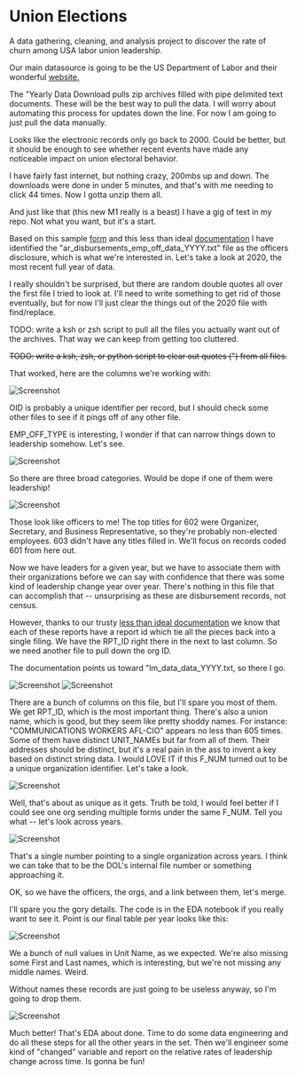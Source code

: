 # Union Elections
A data gathering, cleaning, and analysis project to discover the rate of churn among USA labor union leadership. 

Our main datasource is going to be the US Department of Labor and their wonderful [website.](https://olmsapps.dol.gov/olpdr/) 

The "Yearly Data Download pulls zip archives filled with pipe delimited text documents. These will be the best way to pull the data. I will worry about automating this process for updates down the line. For now I am going to just pull the data manually.

Looks like the electronic records only go back to 2000. Could be better, but it should be enough to see whether recent events have made any noticeable impact on union electoral behavior. 

I have fairly fast internet, but nothing crazy, 200mbs up and down. The downloads were done in under 5 minutes, and that's with me needing to click 44 times. Now I gotta unzip them all. 

And just like that (this new M1 really is a beast) I have a gig of text in my repo. Not what you want, but it's a start.

Based on this sample [form](https://olmsapps.dol.gov/query/orgReport.do?rptId=739980&rptForm=LM2Form) and this less than ideal [documentation](https://olmsapps.dol.gov/olpdr/Guide_to_Working_with_OLMS_LM_Data.pdf) I have identified the "ar_disbursements_emp_off_data_YYYY.txt" file as the officers disclosure, which is what we're interested in. Let's take a look at 2020, the most recent full year of data.

I really shouldn't be surprised, but there are random double quotes all over the first file I tried to look at. I'll need to write something to get rid of those eventually, but for now I'll just clear the things out of the 2020 file with find/replace.

TODO: write a ksh or zsh script to pull all the files you actually want out of the archives. That way we can keep from getting too cluttered.

~~TODO: write a ksh, zsh, or python script to clear out quotes (") from all files.~~

That worked, here are the columns we're working with:

![Screenshot](Readme_docs/disbursement_dtypes.png)

OID is probably a unique identifier per record, but I should check some other files to see if it pings off of any other file.

EMP_OFF_TYPE is interesting, I wonder if that can narrow things down to leadership somehow. Let's see.

![Screenshot](Readme_docs/value_counts_1.png)

So there are three broad categories. Would be dope if one of them were leadership!

![Screenshot](Readme_docs/value_counts_2.png)

Those look like officers to me! The top titles for 602 were Organizer, Secretary, and Business Representative, so they're probably non-elected employees. 603 didn't have any titles filled in. We'll focus on records coded 601 from here out.

Now we have leaders for a given year, but we have to associate them with their organizations before we can say with confidence that there was some kind of leadership change year over year. There's nothing in this file that can accomplish that -- unsurprising as these are disbursement records, not census. 

However, thanks to our trusty [less than ideal documentation](https://olmsapps.dol.gov/olpdr/Guide_to_Working_with_OLMS_LM_Data.pdf) we know that each of these reports have a report id which tie all the pieces back into a single filing. We have the RPT_ID right there in the next to last column. So we need another file to pull down the org ID.

The documentation points us toward "lm_data_data_YYYY.txt, so there I go. 

![Screenshot](Readme_docs/dtypes_2.png)
![Screenshot](Readme_docs/dtypes_3.png)

There are a bunch of columns on this file, but I'll spare you most of them. We get RPT_ID, which is the most important thing. There's also a union name, which is good, but they seem like pretty shoddy names. For instance: "COMMUNICATIONS WORKERS AFL-CIO" appears no less than 605 times. Some of them have distinct UNIT_NAMEs but far from all of them. Their addresses should be distinct, but it's a real pain in the ass to invent a key based on distinct string data. I would LOVE IT if this F_NUM turned out to be a unique organization identifier. Let's take a look.

![Screenshot](Readme_docs/value_counts_3.png)

Well, that's about as unique as it gets. Truth be told, I would feel better if I could see one org sending multiple forms under the same F_NUM. Tell you what -- let's look across years. 

![Screenshot](Readme_docs/file_number.png)

That's a single number pointing to a single organization across years. I think we can take that to be the DOL's internal file number or something approaching it. 

OK, so we have the officers, the orgs, and a link between them, let's merge.

I'll spare you the gory details. The code is in the EDA notebook if you really want to see it. Point is our final table per year looks like this:

![Screenshot](Readme_docs/df_info.png)

We a bunch of null values in Unit Name, as we expected. We're also missing some First and Last names, which is interesting, but we're not missing any middle names. Weird. 

Without names these records are just going to be useless anyway, so I'm going to drop them.

![Screenshot](Readme_docs/df_info.png)

Much better! That's EDA about done. Time to do some data engineering and do all these steps for all the other years in the set. Then we'll engineer some kind of "changed" variable and report on the relative rates of leadership change across time. Is gonna be fun!


